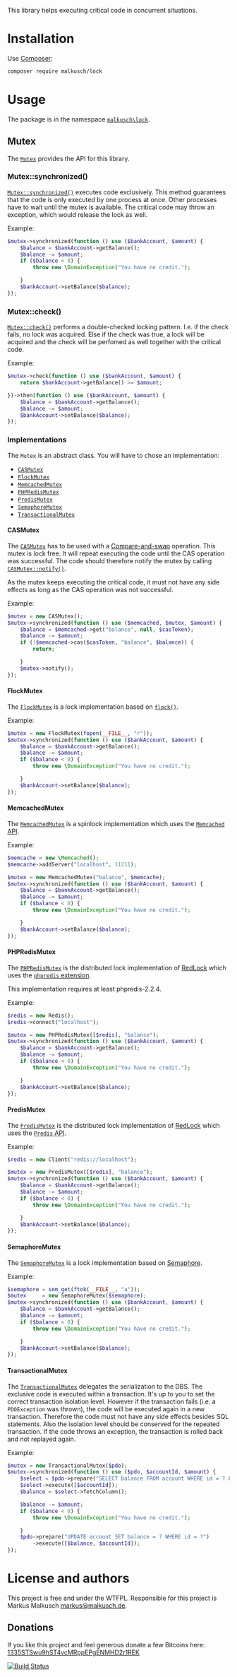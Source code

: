 
This library helps executing critical code in concurrent situations.

# Installation

Use [Composer](https://getcomposer.org/):

```sh
composer require malkusch/lock
```

# Usage

The package is in the namespace
[`malkusch\lock`](http://malkusch.github.io/lock/api/namespace-malkusch.lock.html).

## Mutex

The
[`Mutex`](http://malkusch.github.io/lock/api/class-malkusch.lock.mutex.Mutex.html)
provides the API for this library.

### Mutex::synchronized()

[`Mutex::synchronized()`](http://malkusch.github.io/lock/api/class-malkusch.lock.mutex.Mutex.html#_synchronized)
executes code exclusively. This method guarantees that the code is only executed
by one process at once. Other processes have to wait until the mutex is available.
The critical code may throw an exception, which would release the lock as well.

Example:
```php
$mutex->synchronized(function () use ($bankAccount, $amount) {
    $balance = $bankAccount->getBalance();
    $balance -= $amount;
    if ($balance < 0) {
        throw new \DomainException("You have no credit.");

    }
    $bankAccount->setBalance($balance);
});
```

### Mutex::check()

[`Mutex::check()`](http://malkusch.github.io/lock/api/class-malkusch.lock.mutex.Mutex.html#_check)
performs a double-checked locking pattern. I.e. if the check fails, no lock
was acquired. Else if the check was true, a lock will be acquired and the
check will be perfomed as well together with the critical code.

Example:
```php
$mutex->check(function () use ($bankAccount, $amount) {
    return $bankAccount->getBalance() >= $amount;

})->then(function () use ($bankAccount, $amount) {
    $balance = $bankAccount->getBalance();
    $balance -= $amount;
    $bankAccount->setBalance($balance);
});
```

### Implementations

The `Mutex` is an abstract class. You will have to chose an implementation:

- [`CASMutex`](#casmutex)
- [`FlockMutex`](#flockmutex)
- [`MemcachedMutex`](#memcachedmutex)
- [`PHPRedisMutex`](#phpredismutex)
- [`PredisMutex`](#predismutex)
- [`SemaphoreMutex`](#semaphoremutex)
- [`TransactionalMutex`](#transactionalmutex)

#### CASMutex

The [`CASMutex`](http://malkusch.github.io/lock/api/class-malkusch.lock.mutex.CASMutex.html)
has to be used with a [Compare-and-swap](https://en.wikipedia.org/wiki/Compare-and-swap) operation.
This mutex is lock free. It will repeat executing the code until the CAS operation was
successful. The code should therefore notify the mutex by calling
[`CASMutex::notify()`](http://malkusch.github.io/lock/api/class-malkusch.lock.mutex.CASMutex.html#_notify).

As the mutex keeps executing the critical code, it must not have any side effects
as long as the CAS operation was not successful.

Example:
```php
$mutex = new CASMutex();
$mutex->synchronized(function () use ($memcached, $mutex, $amount) {
    $balance = $memcached->get("balance", null, $casToken);
    $balance -= $amount;
    if (!$memcached->cas($casToken, "balance", $balance)) {
        return;

    }
    $mutex->notify();
});
```

#### FlockMutex

The [`FlockMutex`](http://malkusch.github.io/lock/api/class-malkusch.lock.mutex.FlockMutex.html)
is a lock implementation based on [`flock()`](http://php.net/manual/en/function.flock.php).

Example:
```php
$mutex = new FlockMutex(fopen(__FILE__, "r"));
$mutex->synchronized(function () use ($bankAccount, $amount) {
    $balance = $bankAccount->getBalance();
    $balance -= $amount;
    if ($balance < 0) {
        throw new \DomainException("You have no credit.");

    }
    $bankAccount->setBalance($balance);
});
```

#### MemcachedMutex

The [`MemcachedMutex`](http://malkusch.github.io/lock/api/class-malkusch.lock.mutex.MemcachedMutex.html)
is a spinlock implementation which uses the [`Memcached` API](http://php.net/manual/en/book.memcached.php).

Example:
```php
$memcache = new \Memcached();
$memcache->addServer("localhost", 11211);

$mutex = new MemcachedMutex("balance", $memcache);
$mutex->synchronized(function () use ($bankAccount, $amount) {
    $balance = $bankAccount->getBalance();
    $balance -= $amount;
    if ($balance < 0) {
        throw new \DomainException("You have no credit.");

    }
    $bankAccount->setBalance($balance);
});
```

#### PHPRedisMutex

The [`PHPRedisMutex`](http://malkusch.github.io/lock/api/class-malkusch.lock.mutex.PHPRedisMutex.html)
is the distributed lock implementation of [RedLock](http://redis.io/topics/distlock)
which uses the [`phpredis` extension](https://github.com/phpredis/phpredis).

This implementation requires at least phpredis-2.2.4.

Example:
```php
$redis = new Redis();
$redis->connect("localhost");

$mutex = new PHPRedisMutex([$redis], "balance");
$mutex->synchronized(function () use ($bankAccount, $amount) {
    $balance = $bankAccount->getBalance();
    $balance -= $amount;
    if ($balance < 0) {
        throw new \DomainException("You have no credit.");

    }
    $bankAccount->setBalance($balance);
});
```

#### PredisMutex

The [`PredisMutex`](http://malkusch.github.io/lock/api/class-malkusch.lock.mutex.PredisMutex.html)
is the distributed lock implementation of [RedLock](http://redis.io/topics/distlock)
which uses the [`Predis` API](https://github.com/nrk/predis).

Example:
```php
$redis = new Client("redis://localhost");

$mutex = new PredisMutex([$redis], "balance");
$mutex->synchronized(function () use ($bankAccount, $amount) {
    $balance = $bankAccount->getBalance();
    $balance -= $amount;
    if ($balance < 0) {
        throw new \DomainException("You have no credit.");

    }
    $bankAccount->setBalance($balance);
});
```

#### SemaphoreMutex

The [`SemaphoreMutex`](http://malkusch.github.io/lock/api/class-malkusch.lock.mutex.SemaphoreMutex.html)
is a lock implementation based on [Semaphore](http://php.net/manual/en/ref.sem.php).

Example:
```php
$semaphore = sem_get(ftok(__FILE__, "a"));
$mutex     = new SemaphoreMutex($semaphore);
$mutex->synchronized(function () use ($bankAccount, $amount) {
    $balance = $bankAccount->getBalance();
    $balance -= $amount;
    if ($balance < 0) {
        throw new \DomainException("You have no credit.");

    }
    $bankAccount->setBalance($balance);
});
```

#### TransactionalMutex

The [`TransactionalMutex`](http://malkusch.github.io/lock/api/class-malkusch.lock.mutex.TransactionalMutex.html)
delegates the serialization to the DBS. The exclusive code is executed within
a transaction. It's up to you to set the correct transaction isolation level.
However if the transaction fails (i.e. a `PDOException` was thrown), the code
will be executed again in a new transaction. Therefore the code must not have
any side effects besides SQL statements. Also the isolation level should be
conserved for the repeated transaction. If the code throws an exception,
the transaction is rolled back and not replayed again.

Example:
```php
$mutex = new TransactionalMutex($pdo);
$mutex->synchronized(function () use ($pdo, $accountId, $amount) {
    $select = $pdo->prepare("SELECT balance FROM account WHERE id = ? FOR UPDATE");
    $select->execute([$accountId]);
    $balance = $select->fetchColumn();

    $balance -= $amount;
    if ($balance < 0) {
        throw new \DomainException("You have no credit.");

    }
    $pdo->prepare("UPDATE account SET balance = ? WHERE id = ?")
        ->execute([$balance, $accountId]);
});
```

# License and authors

This project is free and under the WTFPL.
Responsible for this project is Markus Malkusch markus@malkusch.de.

## Donations

If you like this project and feel generous donate a few Bitcoins here:
[1335STSwu9hST4vcMRppEPgENMHD2r1REK](bitcoin:1335STSwu9hST4vcMRppEPgENMHD2r1REK)

[![Build Status](https://travis-ci.org/malkusch/lock.svg?branch=master)](https://travis-ci.org/malkusch/lock)
